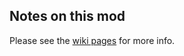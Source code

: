 ## Notes on this mod

Please see the [wiki pages](https://github.com/drogoganor/DarkReign/wiki) for more info.